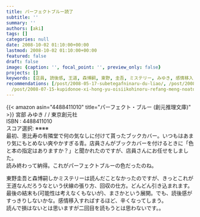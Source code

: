 ```yaml
---
title: パーフェクトブルー読了
subtitle: ''
summary: ''
authors: [aki]
tags: []
categories: null
date: 2008-10-02 01:10:00+00:00
lastmod: 2008-10-02 01:10:00+00:00
featured: false
draft: false
image: {caption: '', focal_point: '', preview_only: false}
projects: []
keywords: [店員, 読後感, 王道, 森博嗣, 東野, 圭吾, ミステリー, みゆき, 感情移入, 伏線]
recommendations: [/post/2008-05-17-subetegafninaru-du-liao/, /post/2008-08-24-sayonaraituka/,
  /post/2008-07-15-kupidonoe-xi-hong-yu-oisiikohinoru-refang-meng-noatosaki/]
---
```

{{< amazon asin="4488411010" title="パーフェクト・ブルー (創元推理文庫)" >}}
宮部 みゆき / / 東京創元社  
ISBN : 4488411010  
スコア選択: ※※※※  
最初、恵比寿の有隣堂で何の気なしに付けて貰ったブックカバー。いつもはあまり気にもとめない爽やかすぎる青。店員さんがブックカバーを付けるときに「色と本の指定はありますか？」と聞かれたのですが、店員さんにお任せをしました。  
読み終わって納得。これがパーフェクトブルーの色だったのね。  
  
東野圭吾と森博嗣しかミステリーは読んだことなかったのですが、きっとこれが王道なんだろうなという伏線の張り方、回収の仕方。どんどん引き込まれます。最後の結末も(可能性は考えなくもないが)、まさかという展開。でも、読後感がすっきりしないかな。感情移入すればするほど、辛くなってしまう。  
読んで損はないとは思いますが二回目を読もうとは思わないです。。



